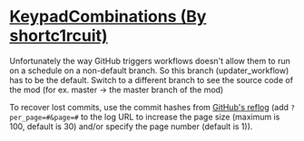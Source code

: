 # [KeypadCombinations (By shortc1rcuit)](https://github.com/shortc1rcuit/KeypadCombinations)

Unfortunately the way GitHub triggers workflows doesn't allow them to run on a schedule on a non-default branch. So this branch (updater_workflow) has to be the default. Switch to a different branch to see the source code of the mod (for ex. master -> the master branch of the mod)

To recover lost commits, use the commit hashes from [GitHub's reflog](https://api.github.com/repos/KtaneModules/KeypadCombinations-shortc1rcuit/events) (add `?per_page=#&page=#` to the log URL to increase the page size (maximum is 100, default is 30) and/or specify the page number (default is 1)).
